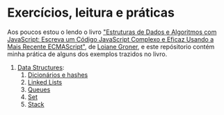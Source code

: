 # Exercícios, leitura e práticas

Aos poucos estou o lendo o livro ["Estruturas de Dados e Algoritmos com JavaScript: Escreva um Código JavaScript Complexo e Eficaz Usando a Mais Recente ECMAScript"](https://www.amazon.com.br/gp/product/8575226932/ref=ppx_od_dt_b_asin_image_s01?ie=UTF8&psc=1), de [Loiane Groner](https://loiane.training), e este repósitorio contém minha prática de alguns dos exemplos trazidos no livro.

1. [Data Structures](/src/data-structures/):
    1. [Dicionários e hashes](/src/data-structures/dictionary-hashes/)
    2. [Linked Lists](/src/data-structures/linked-lists/)
    3. [Queues](/src/data-structures/queues/)
    4. [Set](/src/data-structures/set/)
    5. [Stack](/src/data-structures/stacks/)